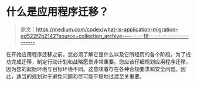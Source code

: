 # 什么是应用程序迁移？

> 原文：<https://medium.com/codex/what-is-application-migration-ed522f2b2142?source=collection_archive---------18----------------------->

在开始应用程序迁移之前，您必须了解它是什么以及它所经历的各个阶段。为了成功完成迁移，制定行动计划和战略愿景非常重要。您应该仔细规划应用程序迁移，因为您的起始环境与目标环境不同。这意味着存在各种合规要求和安全问题。因此，适当的规划对于避免问题和尽可能平稳地过渡至关重要。